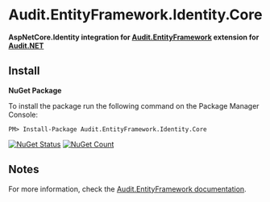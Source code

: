 ﻿# Audit.EntityFramework.Identity.Core

**AspNetCore.Identity integration for [Audit.EntityFramework](https://github.com/thepirat000/Audit.NET/blob/master/src/Audit.EntityFramework/README.md) extension
for [Audit.NET](https://github.com/thepirat000/Audit.NET)**

## Install

**NuGet Package** 

To install the package run the following command on the Package Manager Console:

```
PM> Install-Package Audit.EntityFramework.Identity.Core
```

[![NuGet Status](https://img.shields.io/nuget/v/Audit.EntityFramework.Identity.Core.svg?style=flat)](https://www.nuget.org/packages/Audit.EntityFramework.Identity.Core/)
[![NuGet Count](https://img.shields.io/nuget/dt/Audit.EntityFramework.Identity.Core.svg)](https://www.nuget.org/packages/Audit.EntityFramework.Identity.Core/)

## Notes 

For more information, check the [Audit.EntityFramework documentation](https://github.com/thepirat000/Audit.NET/blob/master/src/Audit.EntityFramework/README.md).